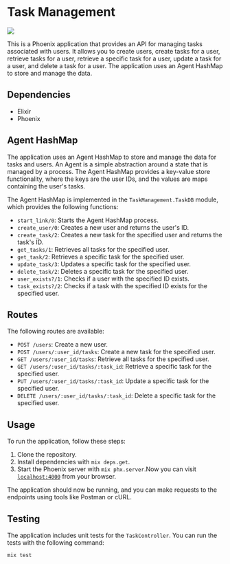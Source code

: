# Task Management
<img src="https://inspired.consulting/wp-content/uploads/2021/06/elixirlogo-768x576.png" style="text-align: center">

This is a Phoenix application that provides an API for managing tasks associated with users. It allows you to create users, create tasks for a user, retrieve tasks for a user, retrieve a specific task for a user, update a task for a user, and delete a task for a user. The application uses an Agent HashMap to store and manage the data.

## Dependencies

- Elixir
- Phoenix

## Agent HashMap

The application uses an Agent HashMap to store and manage the data for tasks and users. An Agent is a simple abstraction around a state that is managed by a process. The Agent HashMap provides a key-value store functionality, where the keys are the user IDs, and the values are maps containing the user's tasks.

The Agent HashMap is implemented in the `TaskManagement.TaskDB` module, which provides the following functions:

- `start_link/0`: Starts the Agent HashMap process.
- `create_user/0`: Creates a new user and returns the user's ID.
- `create_task/2`: Creates a new task for the specified user and returns the task's ID.
- `get_tasks/1`: Retrieves all tasks for the specified user.
- `get_task/2`: Retrieves a specific task for the specified user.
- `update_task/3`: Updates a specific task for the specified user.
- `delete_task/2`: Deletes a specific task for the specified user.
- `user_exists?/1`: Checks if a user with the specified ID exists.
- `task_exists?/2`: Checks if a task with the specified ID exists for the specified user.

## Routes

The following routes are available:

- `POST /users`: Create a new user.
- `POST /users/:user_id/tasks`: Create a new task for the specified user.
- `GET /users/:user_id/tasks`: Retrieve all tasks for the specified user.
- `GET /users/:user_id/tasks/:task_id`: Retrieve a specific task for the specified user.
- `PUT /users/:user_id/tasks/:task_id`: Update a specific task for the specified user.
- `DELETE /users/:user_id/tasks/:task_id`: Delete a specific task for the specified user.

## Usage

To run the application, follow these steps:

1. Clone the repository.
2. Install dependencies with `mix deps.get`.
3. Start the Phoenix server with `mix phx.server`.Now you can visit [`localhost:4000`](http://localhost:4000) from your browser.

The application should now be running, and you can make requests to the endpoints using tools like Postman or cURL.

## Testing

The application includes unit tests for the `TaskController`. You can run the tests with the following command:

```
mix test
```